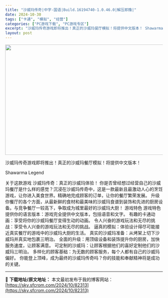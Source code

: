 ```yaml
---
title: "沙威玛传奇|中字-国语|Build.16194740-1.0.46.0|解压即撸|"
date: 2024-10-30
tags: ["卡通", "模拟", "经营"]
categories: ["PC游戏下载", "PC游戏专区"]
excerpt: "沙威玛传奇游戏即将推出！真正的沙威玛餐厅模拟！将提供中文版本！ Shawarma Legend 关于这款游戏 沙威玛传奇：真正的沙威玛体验！ 你是否曾经想过经营自己的沙威玛餐厅是什么样的感觉？沉浸在沙威玛传奇中，这是一款最新且最激动人心的烹饪游戏，让你进入美食世界。精确地完成顾客的订单，让你的餐厅繁&hellip;"
layout: post
---
```


<img class="aligncenter size-full wp-image-82287" src="https://sky.sfcrom.com/wp-content/uploads/2024/10/2024103013505813.webp" alt="" width="616" height="353" />

沙威玛传奇游戏即将推出！真正的沙威玛餐厅模拟！将提供中文版本！

Shawarma Legend

关于这款游戏
沙威玛传奇：真正的沙威玛体验！
你是否曾经想过经营自己的沙威玛餐厅是什么样的感觉？沉浸在沙威玛传奇中，这是一款最新且最激动人心的烹饪游戏，让你进入美食世界。精确地完成顾客的订单，让你的餐厅繁荣发展。
升级你餐厅的各个方面，从最新鲜的食材和最美味的沙威玛食谱到装饰和先进的厨房设备。与竞争餐厅一较高下，争取成为城里最好的沙威玛大厨！
游戏特色
游戏特色
提供你的语言版本：游戏完全提供中文版本，包括语音和文字。
有趣的卡通动画：享受将你的沙威玛餐厅变得生动的动画。
令人兴奋的游戏玩法和无尽的挑战：享受令人兴奋的游戏玩法和无尽的挑战。
逼真的模拟：体验设计得尽可能接近真实餐厅的游戏中的沙威玛大厨的生活。
真实的沙威玛准备：从烤架上切下沙威玛并真实地包裹三明治。
全面的升级：用顶级设备和装饰提升你的厨房，加快服务速度，让顾客满意。
可定制的沙威玛：让顾客根据他们的喜好定制他们的沙威玛三明治。
多样化的顾客基础：为无数的顾客服务，每个人都有自己的沙威玛偏好。
你能登上顶峰，成为最终的沙威玛传奇吗？你的技能和奉献精神将是成功的关键。

---
📖 **下载地址/原文地址：** 本文最初发布于我的博客网站：[https://sky.sfcrom.com/2024/10/82313](https://sky.sfcrom.com/2024/10/82313)

